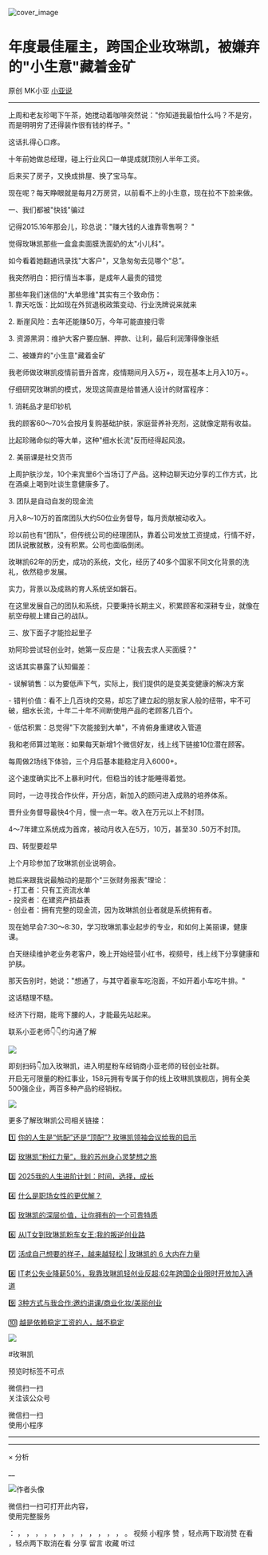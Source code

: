 ![cover_image](https://mmbiz.qpic.cn/mmbiz_jpg/A8SKDch4cJHlHrr8b5FEv1D3aE67UKtiaq1tAic1yLy33gmdG0sXINbF0h3iafmaSuIR5LAAxJFaWlUHdnq54KdQg/0?wx_fmt=jpeg)

#  年度最佳雇主，跨国企业玫琳凯，被嫌弃的"小生意"藏着金矿

原创  MK小亚  [ 小亚说 ](javascript:void\(0\);)

__ _ _ _ _

  
上周和老友珍喝下午茶，她搅动着咖啡突然说："你知道我最怕什么吗？不是穷，而是明明穷了还得装作很有钱的样子。"  

  

这话扎得心口疼。

十年前她做总经理，碰上行业风口一单提成就顶别人半年工资。

后来买了房子，又换成排屋、换了宝马车。

现在呢？每天睁眼就是每月2万房贷，以前看不上的小生意，现在拉不下脸来做。  
  

  

一、我们都被"快钱"骗过

  
记得2015.16年那会儿，珍总说："赚大钱的人谁靠零售啊？  "

觉得玫琳凯那些一盒盒卖面膜洗面奶的太"小儿科"。

如今看着她翻通讯录找"大客户"，又急匆匆去见哪个“总”。

我突然明白：把行情当本事，是成年人最贵的错觉

  
那些年我们迷信的"大单思维"其实有三个致命伤：  
1\. 靠天吃饭：比如现在外贸退税政策变动、行业洗牌说来就来

  
2\. 断崖风险：去年还能赚50万，今年可能直接归零

  
3\. 资源黑洞：维护大客户要应酬、押款、让利，最后利润薄得像张纸  
  
  
二、被嫌弃的"小生意"藏着金矿

  
我老师做玫琳凯疫情前晋升首席，疫情期间月入5万+，现在基本上月入10万+。

  

仔细研究玫琳凯的模式，发现这简直是给普通人设计的财富程序：  
  
1\. 消耗品才是印钞机

  
我的顾客60～70%会按月复购基础护肤，家庭营养补充剂，这就像定期有收益。

  

比起珍赌命似的等大单，这种"细水长流"反而经得起风浪。

  
  
2\. 美丽课是社交货币

  
上周护肤沙龙，10个来宾里6个当场订了产品。这种边聊天边分享的工作方式，比在酒桌上喝到吐谈生意健康多了。  
  
  
3\. 团队是自动自发的现金流

  
月入8～10万的首席团队大约50位业务督导，每月贡献被动收入。

  

珍以前也有“团队”，但传统公司的经理团队，靠着公司发放工资提成，行情不好，团队说散就散，没有积累。公司也面临倒闭。  
  
玫琳凯62年的历史，成功的系统，文化，经历了40多个国家不同文化背景的洗礼，依然稳步发展。

实力，背景以及成熟的育人系统坚如磐石。

在这里发展自己的团队和系统，只要秉持长期主义，积累顾客和深耕专业，就像在航空母舰上建自己的战队。

  
三、放下面子才能捡起里子

  
劝阿珍尝试轻创业时，她第一反应是："让我去求人买面膜？"

这话其实暴露了认知偏差：  
  
\- 误解销售：以为要低声下气，实际上，我们提供的是变美变健康的解决方案

  
\- 错判价值：看不上几百块的交易，却忘了建立起的朋友家人般的纽带，牢不可破，细水长流，十年二十年不间断使用产品的老顾客几百个。

  
\- 低估积累：总觉得"下次能接到大单"，不肯俯身重建收入管道  
  
我和老师算过笔账：如果每天新增1个微信好友，线上线下链接10位潜在顾客。

每周做2场线下体验，三个月后基本能稳定月入6000+。

  

这个速度确实比不上暴利时代，但稳当的钱才能睡得着觉。

  

同时，一边寻找合作伙伴，开分店，新加入的顾问进入成熟的培养体系。

晋升业务督导最快4个月，慢一点一年。收入在万元以上不封顶。

4～7年建立系统成为首席，被动月收入在5万，10万，甚至30 .50万不封顶。  
  
四、转型要趁早

  
上个月珍参加了玫琳凯创业说明会。

  

她后来跟我说最触动的是那个"三张财务报表"理论：  
\- 打工者：只有工资流水单  
\- 投资者：在建资产损益表  
\- 创业者：拥有完整的现金流，因为玫琳凯创业者就是系统拥有者。  
  
现在她早会7:30～8:30，学习玫琳凯事业起步的专业，和如何上美丽课，健康课。

  

白天继续维护老业务老客户，晚上开始经营小红书，视频号，线上线下分享健康和护肤。

  
那天告别时，她说："想通了，与其守着豪车吃泡面，不如开着小车吃牛排。"

  

这话糙理不糙。

经济下行期，能弯下腰的人，才能最先站起来。

  

  

  

联系小亚老师👇👇约沟通了解

![](https://mmbiz.qpic.cn/mmbiz_jpg/A8SKDch4cJHlHrr8b5FEv1D3aE67UKtiaSicdZXA4GzHp1oSicWKAUJBeZUuAwPfSKlxDldfQkfPfJ3G2KOZ0cMVA/640?wx_fmt=jpeg)

  

  

  
即刻扫码👇加入玫琳凯，进入明星粉车经销商小亚老师的轻创业社群。  
开启无可限量的粉红事业，158元拥有专属于你的线上玫琳凯旗舰店，拥有全美500强企业，两百多种产品的经销权。

![](https://mmbiz.qpic.cn/mmbiz_jpg/A8SKDch4cJHlHrr8b5FEv1D3aE67UKtiaq5ibSrjp5zWj3U7nncic9WwicTia7yCBzXln5fzpgZX6aTBlBotefQqORA/640?wx_fmt=jpeg)

  

  

更多了解玫琳凯公司相关链接：

1️⃣ [ 你的人生是“低配”还是“顶配”? 玫琳凯领袖会议给我的启示
](https://mp.weixin.qq.com/s?__biz=MzUxNDAwNTk0MQ==&mid=2247486034&idx=1&sn=d5a81ffc2a31a4990405c30a6e6ae8d4&scene=21#wechat_redirect)

2️⃣ [ 玫琳凯“粉红力量”，我的苏州身心灵梦想之旅
](https://mp.weixin.qq.com/s?__biz=MzUxNDAwNTk0MQ==&mid=2247486038&idx=1&sn=e889df9ee17797cab5654240863d07d1&scene=21#wechat_redirect)

3️⃣ [ 2025我的人生进阶计划：时间，选择，成长
](https://mp.weixin.qq.com/s?__biz=MzUxNDAwNTk0MQ==&mid=2247486008&idx=1&sn=6f81f66db66f83ecf778f68859047633&scene=21#wechat_redirect)

4️⃣ [ 什么是职场女性的更优解？
](https://mp.weixin.qq.com/s?__biz=MzUxNDAwNTk0MQ==&mid=2247485001&idx=1&sn=ad39ae16de03c0854ba8e545d0bd719b&scene=21#wechat_redirect)  

5️⃣ [ 玫琳凯的深层价值，让你拥有的一个可贵特质
](https://mp.weixin.qq.com/s?__biz=MzUxNDAwNTk0MQ==&mid=2247484802&idx=1&sn=2bfaab8bc168459c8e7b7e09ae6fcc3c&scene=21#wechat_redirect)

6️⃣ [ 从IT女到玫琳凯粉车女王:我的叛逆创业路
](https://mp.weixin.qq.com/s?__biz=MzUxNDAwNTk0MQ==&mid=2247486054&idx=1&sn=458e8e2834d51a5a61e77cf9f659c912&scene=21#wechat_redirect)

7️⃣  [ 活成自己想要的样子，越来越轻松 | 玫琳凯的 6 大内在力量
](https://mp.weixin.qq.com/s?__biz=MzUxNDAwNTk0MQ==&mid=2247485648&idx=3&sn=c8be74eced4e9199031d0a97dd9bee79&scene=21#wechat_redirect)

8️⃣ [ IT老公失业降薪50%，我靠玫琳凯轻创业反超:62年跨国企业限时开放加入通道
](https://mp.weixin.qq.com/s?__biz=MzUxNDAwNTk0MQ==&mid=2247486081&idx=1&sn=b5737d40fa919d55bbeaa1fd94f17066&scene=21#wechat_redirect)

9️⃣ [ 3种方式与我合作:邀约讲课/商业化妆/美丽创业
](https://mp.weixin.qq.com/s?__biz=MzUxNDAwNTk0MQ==&mid=2247486101&idx=1&sn=9d5c1c10f5390d410e590424c2ac791a&scene=21#wechat_redirect)

🔟 [ 越是依赖稳定工资的人，越不稳定
](https://mp.weixin.qq.com/s?__biz=MzUxNDAwNTk0MQ==&mid=2247486107&idx=1&sn=ddb6f9872c7e3faffaa7cd0010ed7fa1&scene=21#wechat_redirect)

![](https://mmbiz.qpic.cn/mmbiz_jpg/A8SKDch4cJHlHrr8b5FEv1D3aE67UKtiaF7ibVuAxr5MDicPEbQPh7tdDgLdxkurJkCM4xUib0qTL5FicGzrblNCOLQ/640?wx_fmt=jpeg)

  

#玫琳凯

预览时标签不可点

微信扫一扫  
关注该公众号



微信扫一扫  
使用小程序

****



****



×  分析

__

![作者头像](http://mmbiz.qpic.cn/mmbiz_png/A8SKDch4cJE0KicTMyrVCx3VLqEgic5sJ1V5QeGZTibG9GLZlSCXSj5ByXNkib5PBrZVMkI41KKxgwE1K9gfypUeRg/0?wx_fmt=png)

微信扫一扫可打开此内容，  
使用完整服务

：  ，  ，  ，  ，  ，  ，  ，  ，  ，  ，  ，  ，  。  视频  小程序  赞  ，轻点两下取消赞  在看  ，轻点两下取消在看
分享  留言  收藏  听过

